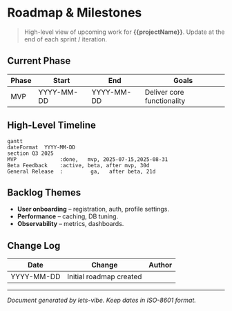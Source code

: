 # Roadmap & Milestones

> High-level view of upcoming work for **{{projectName}}**. Update at the end of each sprint / iteration.

## Current Phase

| Phase | Start      | End        | Goals                      |
| ----- | ---------- | ---------- | -------------------------- |
| MVP   | YYYY-MM-DD | YYYY-MM-DD | Deliver core functionality |

## High-Level Timeline

```mermaid
gantt
dateFormat  YYYY-MM-DD
section Q3 2025
MVP              :done,   mvp, 2025-07-15,2025-08-31
Beta Feedback    :active, beta, after mvp, 30d
General Release  :         ga,   after beta, 21d
```

## Backlog Themes

- **User onboarding** – registration, auth, profile settings.
- **Performance** – caching, DB tuning.
- **Observability** – metrics, dashboards.

## Change Log

| Date       | Change                  | Author |
| ---------- | ----------------------- | ------ |
| YYYY-MM-DD | Initial roadmap created |        |

---

_Document generated by lets-vibe. Keep dates in ISO-8601 format._

